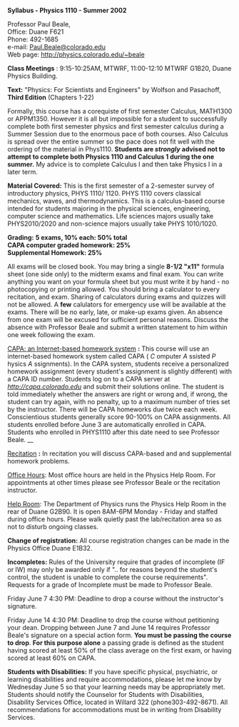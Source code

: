 **Syllabus - Physics 1110 - Summer 2002**

Professor Paul Beale,  
Office: Duane F621  
Phone: 492-1685  
e-mail: Paul.Beale@colorado.edu  
Web page: <http://physics.colorado.edu/~beale>

**Class Meetings** : 9:15-10:25AM, MTWRF, 11:00-12:10 MTWRF G1B20, Duane
Physics Building.

**Text:** "Physics: For Scientists and Engineers" by Wolfson and Pasachoff,
__Third Edition__ (Chapters 1-22)

Formally, this course has a corequiste of first semester Calculus, MATH1300 or
APPM1350. However it is all but impossible for a student to successfully
complete both first semester physics and first semester calculus during a
Summer Session due to the enormous pace of both courses. Also Calculus is
spread over the entire summer so the pace does not fit well with the ordering
of the material in Phys1110. **Students are _strongly_ advised not to attempt
to complete both Physics 1110 and Calculus 1 during the one summer.** My
advice is to complete Calculus I and then take Physics I in a later term.

**Material Covered:** This is the first semester of a 2-semester survey of
introductory physics, PHYS 1110/ 1120. PHYS 1110 covers classical mechanics,
waves, and thermodynamics. This is a calculus-based course intended for
students majoring in the physical sciences, engineering, computer science and
mathematics. Life sciences majors usually take PHYS2010/2020 and non-science
majors usually take PHYS 1010/1020.

**Grading:** **5 exams, 10% each: 50% total  
CAPA computer graded homework: 25%  
Supplemental Homework: 25%**

All exams will be closed book. You may bring a single **8-1/2 "x11"** formula
sheet (one side only) to the midterm exams and final exam. You can write
anything you want on your formula sheet but you must write it by hand - no
photocopying or printing allowed. You should bring a calculator to every
recitation, and exam. Sharing of calculators during exams and quizzes will not
be allowed. A **few** calulators for emergency use will be available at the
exams. There will be no early, late, or make-up exams given. An absence from
one exam will be excused for sufficient personal reasons. Discuss the absence
with Professor Beale and submit a written statement to him within one week
following the exam.

[CAPA: an Internet-based homework
system](http://www.colorado.edu/physics/CAPA/Cindex.html) **:** This course
will use an internet-based homework system called CAPA ( _C_ omputer _A_
ssisted _P_ hysics _A_ ssignments). In the CAPA system, students receive a
personalized homework assignment (every student's assignment is slightly
different) with a CAPA ID number. Students log on to a CAPA server at
_http://capa.colorado.edu_ and submit their solutions online. The student is
told immediately whether the answers are right or wrong and, if wrong, the
student can try again, with no penalty, up to a maximum number of tries set by
the instructor. There will be CAPA homeworks due twice each week.
Conscientious students generally score 90-100% on CAPA assignments. All
students enrolled before June 3 are automatically enrolled in CAPA.   Students
who enrolled in PHYS1110 after this date need to see Professor Beale. __

[Recitation](../../../../../recitations/recitations.html) **:** In recitation
you will discuss CAPA-based and and supplemental homework problems.

[Office Hours](../../../../../officeHours/officeHours.html): Most office hours
are held in the Physics Help Room. For appointments at other times please see
Professor Beale or the recitation instructor.

[Help Room](http://capa.colorado.edu/cgi-bin/HelpRoom): The Department of
Physics runs the Physics Help Room in the rear of Duane G2B90. It is open
8AM-6PM Monday - Friday and staffed during office hours. Please walk quietly
past the lab/recitation area so as not to disturb ongoing classes.

**Change of registration:** All course registration changes can be made in the
Physics Office Duane E1B32.

**Incompletes:** Rules of the University require that grades of incomplete (IF
or IW) may only be awarded only if  ".. for reasons beyond the student's
control, the student is unable to complete the course requirements".  Requests
for a grade of Incomplete must be made to Professor Beale.

Friday June 7 4:30 PM: Deadline to drop a course without the instructor's
signature.

Friday June 14 4:30 PM: Deadline to drop the course without petitioning your
dean. Dropping between June 7 and June 14 requires Professor Beale's signature
on a special action form. **You must be passing the course to drop**. **For
this purpose alone** a passing grade is defined as the student having scored
at least 50% of the class average on the first exam, or having scored at least
60% on CAPA.

**Students with Disabilities:** If you have specific physical, psychiatric, or
learning disabilities and require accommodations, please let me know by
Wednesday June 5 so that your learning needs may be appropriately met.
Students should notify the Counselor for Students with Disabilities,
Disability Services Office, located in Willard 322 (phone303-492-8671). All
recommendations for accommodations must be in writing from Disability
Services.

